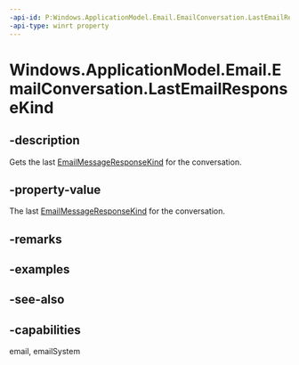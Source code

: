 ```yaml
---
-api-id: P:Windows.ApplicationModel.Email.EmailConversation.LastEmailResponseKind
-api-type: winrt property
---
```


<!-- Property syntax
public Windows.ApplicationModel.Email.EmailMessageResponseKind LastEmailResponseKind { get; }
-->

# Windows.ApplicationModel.Email.EmailConversation.LastEmailResponseKind

## -description
Gets the last [EmailMessageResponseKind](emailmessageresponsekind.md) for the conversation.

## -property-value
The last [EmailMessageResponseKind](emailmessageresponsekind.md) for the conversation.

## -remarks

## -examples

## -see-also

## -capabilities
email, emailSystem
